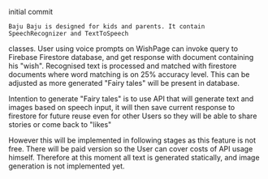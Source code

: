 initial commit

    Baju Baju is designed for kids and parents. It contain SpeechRecognizer and TextToSpeech 
classes. User using voice prompts on WishPage can invoke query to Firebase Firestore database, 
and get response with document containing his "wish". Recognised text is processed and matched with 
firestore documents where word matching is on 25% accuracy level. This can be adjusted as more
generated "Fairy tales" will be present in database.

Intention to generate "Fairy tales" is to use API that will generate text and images 
based on speech input, it will then save current response to firestore for future reuse even
for other Users so they will be able to share stories or come back to "likes"

However this will be implemented in following stages as this feature is not free. There will be 
paid version so the User can cover costs of API usage himself. Therefore at this moment all 
text is generated statically, and image generation is not implemented yet.




